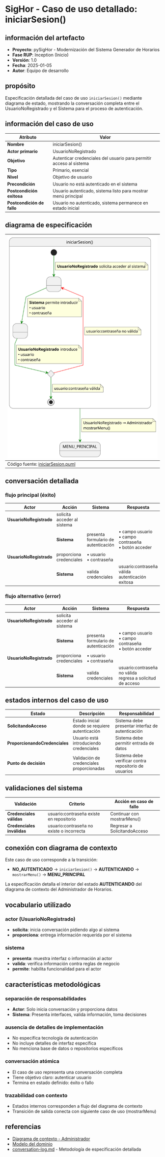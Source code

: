 # SigHor - Caso de uso detallado: iniciarSesion()

## información del artefacto

- **Proyecto**: pySigHor - Modernización del Sistema Generador de Horarios
- **Fase RUP**: Inception (Inicio)
- **Versión**: 1.0
- **Fecha**: 2025-01-05
- **Autor**: Equipo de desarrollo

## propósito

Especificación detallada del caso de uso `iniciarSesion()` mediante diagrama de estado, mostrando la conversación completa entre el UsuarioNoRegistrado y el Sistema para el proceso de autenticación.

## información del caso de uso

|Atributo|Valor|
|-|-|
|**Nombre**|iniciarSesion()|
|**Actor primario**|UsuarioNoRegistrado|
|**Objetivo**|Autenticar credenciales del usuario para permitir acceso al sistema|
|**Tipo**|Primario, esencial|
|**Nivel**|Objetivo de usuario|
|**Precondición**|Usuario no está autenticado en el sistema|
|**Postcondición exitosa**|Usuario autenticado, sistema listo para mostrar menú principal|
|**Postcondición de fallo**|Usuario no autenticado, sistema permanece en estado inicial|

## diagrama de especificación

<div align=center>

|![Caso de uso: iniciarSesion()](/images/01-Inception/casos-uso-detalle/iniciarSesion.svg)|
|-|
|Código fuente: [iniciarSesion.puml](iniciarSesion.puml)|

</div>

## conversación detallada

### flujo principal (éxito)

|Actor|Acción|Sistema|Respuesta|
|-|-|-|-|
|**UsuarioNoRegistrado**|solicita acceder al sistema||
||**Sistema**|presenta formulario de autenticación|• campo usuario<br>• campo contraseña<br>• botón acceder|
|**UsuarioNoRegistrado**|proporciona credenciales|• usuario<br>• contraseña|
||**Sistema**|valida credenciales|usuario:contraseña válida<br>autenticación exitosa|

### flujo alternativo (error)

|Actor|Acción|Sistema|Respuesta|
|-|-|-|-|
|**UsuarioNoRegistrado**|solicita acceder al sistema||
||**Sistema**|presenta formulario de autenticación|• campo usuario<br>• campo contraseña<br>• botón acceder|
|**UsuarioNoRegistrado**|proporciona credenciales|• usuario<br>• contraseña|
||**Sistema**|valida credenciales|usuario:contraseña no válida<br>regresa a solicitud de acceso|

## estados internos del caso de uso

|Estado|Descripción|Responsabilidad|
|-|-|-|
|**SolicitandoAcceso**|Estado inicial donde se requiere autenticación|Sistema debe presentar interfaz de autenticación|
|**ProporcionandoCredenciales**|Usuario está introduciendo credenciales|Sistema debe permitir entrada de datos|
|**Punto de decisión**|Validación de credenciales proporcionadas|Sistema debe verificar contra repositorio de usuarios|

## validaciones del sistema

|Validación|Criterio|Acción en caso de fallo|
|-|-|-|
|**Credenciales válidas**|usuario:contraseña existe en repositorio|Continuar con mostrarMenu()|
|**Credenciales inválidas**|usuario:contraseña no existe o incorrecta|Regresar a SolicitandoAcceso|

## conexión con diagrama de contexto

Este caso de uso corresponde a la transición:
- **NO_AUTENTICADO** → `iniciarSesion()` → **AUTENTICANDO** → `mostrarMenu()` → **MENU_PRINCIPAL**

La especificación detalla el interior del estado **AUTENTICANDO** del diagrama de contexto del Administrador de Horarios.

## vocabulario utilizado

### actor (UsuarioNoRegistrado)
- **solicita**: inicia conversación pidiendo algo al sistema
- **proporciona**: entrega información requerida por el sistema

### sistema
- **presenta**: muestra interfaz o información al actor
- **valida**: verifica información contra reglas de negocio
- **permite**: habilita funcionalidad para el actor

## características metodológicas

### separación de responsabilidades
- **Actor**: Solo inicia conversación y proporciona datos
- **Sistema**: Presenta interfaces, valida información, toma decisiones

### ausencia de detalles de implementación
- No especifica tecnología de autenticación
- No incluye detalles de interfaz específica
- No menciona base de datos o repositorios específicos

### conversación atómica
- El caso de uso representa una conversación completa
- Tiene objetivo claro: autenticar usuario
- Termina en estado definido: éxito o fallo

### trazabilidad con contexto
- Estados internos corresponden a flujo del diagrama de contexto
- Transición de salida conecta con siguiente caso de uso (mostrarMenu)

## referencias

- [Diagrama de contexto - Administrador](../diagrama-contexto/diagrama-contexto-administrador.md)
- [Modelo del dominio](../modelo-dominio/modelo-dominio.md)
- [conversation-log.md](../../conversation-log.md) - Metodología de especificación detallada